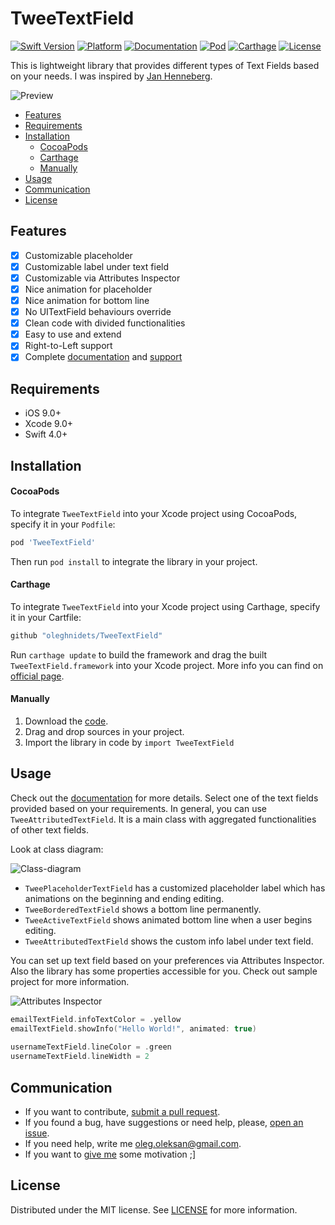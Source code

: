 # TweeTextField

[![Swift Version][swift-image]][swift-url]
[![Platform][platform-image]][platform-url]
[![Documentation][docs-image]][docs-url]
[![Pod][pod-image]][pod-url]
[![Carthage][carthage-image]][carthage-url]
[![License][license-image]][license-url]


This is lightweight library that provides different types of Text Fields based on your needs. I was inspired by [Jan Henneberg](https://uimovement.com/ui/2524/input-field-help/). 

![Preview](/docs/tweetextfield-sample.gif)

- [Features](#features)
- [Requirements](#requirements)
- [Installation](#installation)
    - [CocoaPods](#cocoapods)
    - [Carthage](#carthage)
    - [Manually](#manually)
- [Usage](#usage)
- [Communication](#communication)
- [License](#license)

## Features

- [x] Customizable placeholder
- [x] Customizable label under text field
- [x] Customizable via Attributes Inspector
- [x] Nice animation for placeholder
- [x] Nice animation for bottom line
- [x] No UITextField behaviours override
- [x] Clean code with divided functionalities
- [x] Easy to use and extend
- [x] Right-to-Left support
- [x] Complete [documentation](https://oleghnidets.github.io/TweeTextField/) and [support](https://github.com/oleghnidets/TweeTextField/issues)

## Requirements

- iOS 9.0+
- Xcode 9.0+
- Swift 4.0+

## Installation

#### CocoaPods
To integrate `TweeTextField` into your Xcode project using CocoaPods, specify it in your `Podfile`:

```ruby
pod 'TweeTextField'
```

Then run `pod install` to integrate the library in your project.

#### Carthage
To integrate `TweeTextField` into your Xcode project using Carthage, specify it in your Cartfile:
```ruby
github "oleghnidets/TweeTextField"
```

Run `carthage update` to build the framework and drag the built `TweeTextField.framework` into your Xcode project. More info you can find on [official page](https://github.com/Carthage/Carthage).


#### Manually
1. Download the [code](https://github.com/oleghnidets/TweeTextField/archive/master.zip).
2. Drag and drop sources in your project.
3. Import the library in code by `import TweeTextField`

## Usage

Check out the [documentation](https://oleghnidets.github.io/TweeTextField/) for more details. 
Select one of the text fields provided based on your requirements. In general, you can use `TweeAttributedTextField`. It is a main class with aggregated functionalities of other text fields.

Look at class diagram:

![Class-diagram](/docs/class-diagram.png)

- `TweePlaceholderTextField` has a customized placeholder label which has animations on the beginning and ending editing.
- `TweeBorderedTextField` shows a bottom line permanently.
- `TweeActiveTextField` shows animated bottom line when a user begins editing.
- `TweeAttributedTextField` shows the custom info label under text field. 

You can set up text field based on your preferences via Attributes Inspector. Also the library has some properties accessible for you.
Check out sample project for more information.

![Attributes Inspector](/docs/attributes.png)

```swift
emailTextField.infoTextColor = .yellow
emailTextField.showInfo("Hello World!", animated: true)
		
usernameTextField.lineColor = .green
usernameTextField.lineWidth = 2
```

## Communication

- If you want to contribute, [submit a pull request](https://github.com/oleghnidets/TweeTextField/compare).
- If you found a bug, have suggestions or need help, please, [open an issue](https://github.com/oleghnidets/TweeTextField/issues/new).
- If you need help, write me oleg.oleksan@gmail.com.
- If you want to [give me](https://www.paypal.com/cgi-bin/webscr?cmd=_s-xclick&hosted_button_id=CVFAEEZJ9DJ3L) some motivation ;] 

## License
Distributed under the MIT license. See [LICENSE](https://github.com/oleghnidets/TweeTextField/blob/develop/LICENSE) for more information.


[swift-image]:https://img.shields.io/badge/swift-4.0-orange.svg
[swift-url]: https://swift.org/
[license-image]: https://img.shields.io/badge/License-MIT-blue.svg
[license-url]: LICENSE
[docs-image]: https://github.com/oleghnidets/TweeTextField/blob/master/docs/badge.svg
[docs-url]: https://oleghnidets.github.io/TweeTextField
[platform-image]: https://img.shields.io/badge/platform-ios-lightgrey.svg
[platform-url]: https://github.com/oleghnidets/TweeTextField
[pod-image]: https://img.shields.io/cocoapods/v/TweeTextField.svg
[pod-url]: http://cocoapods.org/
[carthage-image]: https://img.shields.io/badge/carthage-%E2%9C%93-orange.svg
[carthage-url]: https://github.com/Carthage/Carthage
